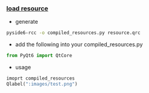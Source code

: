 ### [load resource](https://zhuanlan.zhihu.com/p/590358586)

- generate

```bash
pyside6-rcc -o compiled_resources.py resource.qrc
```

- add the following into your compiled_resources.py

```python
from PyQt6 import QtCore
```

- usage

```python
imoprt compiled_resources
Qlabel(":images/test.png")
```
